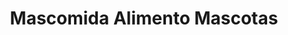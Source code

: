 ---
title: "Mascomida Alimento Mascotas"
url: /la-union/mascomida-alimento-mascotas/
shop: mascotas
---